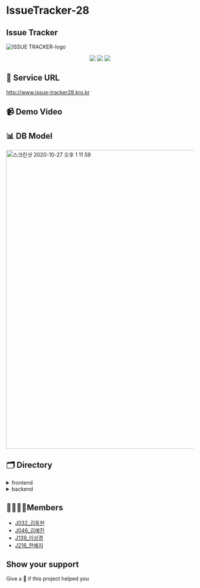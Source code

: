 # IssueTracker-28

## Issue Tracker
![ISSUE TRACKER-logo](https://user-images.githubusercontent.com/60839959/97255855-e009f300-1854-11eb-8e96-6cbe833314ee.png)
<p align="center">
  <img src="https://img.shields.io/badge/react-17.0.1-9cf?logo=react" />
  <img src="https://img.shields.io/badge/node.js-v12.19.0-green?logo=node.js" />
  <img src="https://img.shields.io/badge/javascript-ES6+-yellow?logo=javascript" />
</p>


## 🍎 Service URL
http://www.issue-tracker28.kro.kr

## 📹 Demo Video

## 📊 DB Model
<img width="800" alt="스크린샷 2020-10-27 오후 1 11 59" src="https://user-images.githubusercontent.com/39231606/97652541-f658be80-1aa1-11eb-8427-35950cfd07ef.png">

## 🗂 Directory
<details>
<summary>frontend</summary>
<img width="339" alt="스크린샷 2020-10-27 오후 8 25 59" src="https://user-images.githubusercontent.com/60839959/97295537-c2f41500-1892-11eb-9fc2-f366ae011e1e.png">
</details>

<details>
<summary>backend</summary>
<img width="340" alt="스크린샷 2020-10-27 오후 8 26 19" src="https://user-images.githubusercontent.com/60839959/97295524-be2f6100-1892-11eb-9ecc-2ac9de7f8f0e.png">
</details>


## 👩‍👩‍👧‍👦Members
- [J032_김동현](https://github.com/dooking)
- [J046_김예진](https://github.com/johnyejin)
- [J139_이상경](https://github.com/sang-gyeong)
- [J216_한예지](https://github.com/yeji9175)


## Show your support
Give a 🌟 if this project helped you

